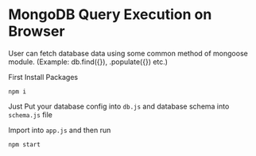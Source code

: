 
# MongoDB Query Execution on Browser

User can fetch database data using some common method of mongoose module. (Example: db.find({}), .populate({}) etc.)

First Install Packages
 
```npm i```

Just Put your database config into ```db.js``` and database schema into ```schema.js``` file

Import into ```app.js``` and then run

```npm start```

